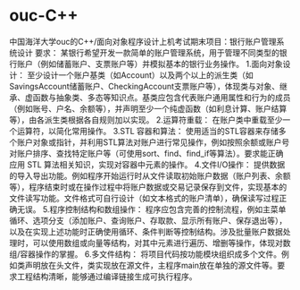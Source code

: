 # ouc-C++
中国海洋大学ouc的C++/面向对象程序设计上机考试期末项目：银行账户管理系统设计
要求：
某银行希望开发一款简单的账户管理系统，用于管理不同类型的银行账户（例如储蓄账户、支票账户等）并模拟基本的银行业务操作。
1.面向对象设计： 至少设计一个账户基类（如Account）以及两个以上的派生类（如SavingsAccount储蓄账户、CheckingAccount支票账户等），体现类与对象、继承、虚函数与抽象类、多态等知识点。基类应包含代表账户通用属性和行为的成员（例如账号、户名、余额等），并声明至少一个纯虚函数（如利息计算、账户结算等），由各派生类根据各自规则加以实现。
2.运算符重载： 在账户类中重载至少一个运算符，以简化常用操作。
3.STL 容器和算法： 使用适当的STL容器来存储多个账户对象或指针，并利用STL算法对账户进行常见操作，例如按照余额或账户号对账户排序、查找特定账户等（可使用sort、find、find_if等算法）。要求能正确应用 STL 算法相关知识，实现对容器中元素的操作。
4.文件I/O操作： 提供数据的导入导出功能。例如程序开始运行时从文件读取初始账户数据（账户列表、余额等），程序结束时或在操作过程中将账户数据或交易记录保存到文件，实现基本的文件读写功能。文件格式可自行设计（如文本格式的账户清单），确保读写过程正确无误。
5.程序控制结构和数组操作： 程序应包含完善的控制流程，例如主菜单循环、选项分支（添加账户、查询账户、存取款、显示所有账户、保存退出等），以及在实现上述功能时正确使用循环、条件判断等控制结构。涉及批量账户数据处理时，可以使用数组或向量等结构，对其中元素进行遍历、增删等操作，体现对数组/容器操作的掌握。
6.多文件结构： 将项目代码按功能模块组织成多个文件。例如类声明放在头文件，类实现放在源文件，主程序main放在单独的源文件等。要求工程结构清晰，能够通过编译链接生成可执行程序。
